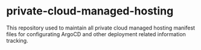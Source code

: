 # private-cloud-managed-hosting
This repository used to maintain all private cloud managed hosting manifest files for configurating ArgoCD and other deployment related information tracking.
